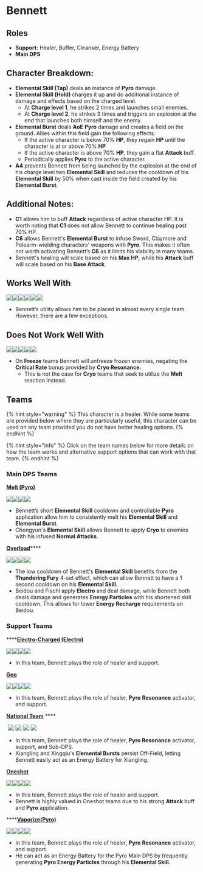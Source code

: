 # Bennett

## **Roles**

* **Support:** Healer, Buffer, Cleanser, Energy Battery
* **Main DPS**

## **Character Breakdown:**

* **Elemental Skill (Tap)** deals an instance of **Pyro** damage.&#x20;
* **Elemental Skill (Hold)** charges it up and do additional instance of damage and effects based on the charged level.
  * At **Charge level 1**, he strikes 2 times and launches small enemies.
  * At **Charge level 2**, he strikes 3 times and triggers an explosion at the end that launches both himself and the enemy.
* **Elemental Burst** deals **AoE** **Pyro** damage and creates a field on the ground. Allies within this field gain the following effects:
  * If the active character is below 70% **HP**, they regain **HP** until the character is at or above 70% **HP**
  * If the active character is above 70% **HP**, they gain a flat **Attack** buff.
  * Periodically applies **Pyro** to the active character.
* **A4** prevents Bennett from being launched by the explosion at the end of his charge level two **Elemental Skill** and reduces the cooldown of his **Elemental Skill** by 50% when cast inside the field created by his **Elemental Burst**.

## **Additional Notes:**

* **C1** allows him to buff **Attack** regardless of active character HP. It is worth noting that **C1** does not allow Bennett to continue healing past 70% HP.
* **C6** allows Bennett's **Elemental Burst** to infuse Sword, Claymore and Polearm-wielding characters' weapons with **Pyro**. This makes it often not worth activating Bennett’s **C6** as it limits his viability in many teams.
* Bennett's healing will scale based on his **Max HP,** while his **Attack** buff will scale based on his **Base Attack**.

## Works Well With

![](../../.gitbook/assets/Element\_Anemo.webp)![](../../.gitbook/assets/Element\_Cryo.webp)![](../../.gitbook/assets/Element\_Electro.webp)![](../../.gitbook/assets/Element\_Hydro.webp)![](../../.gitbook/assets/Element\_Pyro.webp)![](../../.gitbook/assets/Element\_Geo.webp)

* Bennett’s utility allows him to be placed in almost every single team. However, there are a few exceptions.

## **Does Not Work Well With**

![](../../.gitbook/assets/UI\_AvatarIcon\_Ayaka.png)![](../../.gitbook/assets/UI\_AvatarIcon\_Chongyun.png)![](../../.gitbook/assets/UI\_AvatarIcon\_Ganyu.png)![](../../.gitbook/assets/UI\_AvatarIcon\_Kaeya.png)![](../../.gitbook/assets/UI\_AvatarIcon\_Rosaria.png)

* On **Freeze** teams Bennett will unfreeze frozen enemies, negating the **Critical Rate** bonus provided by **Cryo Resonance.**
  * This is not the case for **Cryo** teams that seek to utilize the **Melt** reaction instead.

## **Teams**

{% hint style="warning" %}
This character is a healer. While some teams are provided below where they are particularly useful, this character can be used on any team provided you do not have better healing options.
{% endhint %}

{% hint style="info" %}
Click on the team names below for more details on how the team works and alternative support options that can work with that team.
{% endhint %}

### **Main DPS Teams**

****[**Melt (Pyro)**](../../teams/melt.md)****

![](../../.gitbook/assets/UI\_AvatarIcon\_Bennett.png)![](../../.gitbook/assets/UI\_AvatarIcon\_Chongyun.png)![](../../.gitbook/assets/UI\_AvatarIcon\_Xingqiu.png)![](../../.gitbook/assets/UI\_AvatarIcon\_Sucrose.png)

* Bennett’s short **Elemental Skill** cooldown and controllable **Pyro** application allow him to consistently melt his **Elemental Skill** and **Elemental Burst**.
* Chongyun's **Elemental Skill** allows Bennett to apply **Cryo** to enemies with his infused **Normal Attacks**.

[**Overload**](../../teams/overload.md)****

![](../../.gitbook/assets/UI\_AvatarIcon\_Bennett.png)![](../../.gitbook/assets/UI\_AvatarIcon\_Beidou.png)![](../../.gitbook/assets/UI\_AvatarIcon\_Fischl.png)![](../../.gitbook/assets/UI\_AvatarIcon\_Xingqiu.png)

* The low cooldown of Bennett's **Elemental Skill** benefits from the **Thundering Fury** 4-set effect, which can allow Bennett to have a 1 second cooldown on his **Elemental Skill.**
* Beidou and Fischl apply **Electro** and deal damage, while Bennett both deals damage and generates **Energy Particles** with his shortened skill cooldown. This allows for lower **Energy Recharge** requirements on Beidou.

### Support Teams

****[**Electro-Charged (Electro)**](../../teams/electro-charged.md)

![](../../.gitbook/assets/UI\_AvatarIcon\_Beidou.png)![](../../.gitbook/assets/UI\_AvatarIcon\_Xingqiu.png)![](../../.gitbook/assets/UI\_AvatarIcon\_Fischl.png)![](../../.gitbook/assets/UI\_AvatarIcon\_Bennett.png)

* In this team, Bennett plays the role of healer and support.

****[**Geo**](../../teams/geo.md)****

![](../../.gitbook/assets/UI\_AvatarIcon\_Ningguang.png)![](../../.gitbook/assets/UI\_AvatarIcon\_Zhongli.png)![](../../.gitbook/assets/UI\_AvatarIcon\_Xiangling.png)![](../../.gitbook/assets/UI\_AvatarIcon\_Bennett.png)

* In this team, Bennett plays the role of healer, **Pyro** **Resonance** activator, and support.

**​**[**National Team**](https://genshinteambuilds.gitbook.io/teams/teams/other) **** ​

​ ![](../../.gitbook/assets/UI\_AvatarIcon\_Xiangling.png) ![](../../.gitbook/assets/UI\_AvatarIcon\_Xingqiu.png) ![](../../.gitbook/assets/UI\_AvatarIcon\_Chongyun.png) ![](../../.gitbook/assets/UI\_AvatarIcon\_Bennett.png)

* In this team, Bennett plays the role of healer, **Pyro Resonance** activator, support, and Sub-DPS.
* Xiangling and Xingqiu's **Elemental Bursts** persist Off-Field, letting Bennett easily act as an Energy Battery for Xiangling.

****[**Oneshot**](../../teams/oneshot.md)****

![](../../.gitbook/assets/UI\_AvatarIcon\_Tartaglia.png)![](../../.gitbook/assets/UI\_AvatarIcon\_Bennett.png)![](../../.gitbook/assets/UI\_AvatarIcon\_Mona.png)![](../../.gitbook/assets/UI\_AvatarIcon\_Sucrose.png)

* In this team, Bennett plays the role of healer and support.
* Bennett is highly valued in Oneshot teams due to his strong **Attack** buff and **Pyro** application.

****[**Vaporize(Pyro)**](../../teams/reverse-vaporize.md)

![](../../.gitbook/assets/UI\_AvatarIcon\_Diluc.png)![](../../.gitbook/assets/UI\_AvatarIcon\_Xingqiu.png)![](../../.gitbook/assets/UI\_AvatarIcon\_Sucrose.png)![](../../.gitbook/assets/UI\_AvatarIcon\_Bennett.png)

* In this team, Bennett plays the role of healer, **Pyro** **Resonance** activator, and support.
* He can act as an Energy Battery for the Pyro Main DPS by frequently generating **Pyro Energy Particles** through his **Elemental Skill.**
